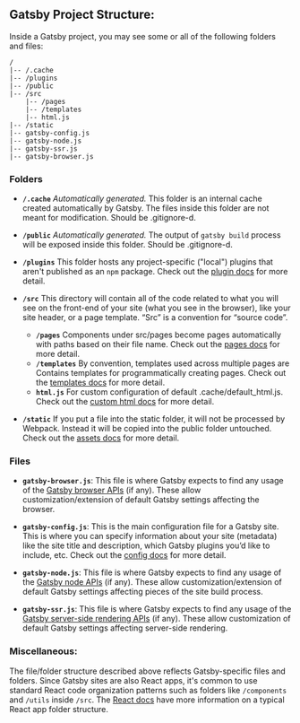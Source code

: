 ## Gatsby Project Structure:

Inside a Gatsby project, you may see some or all of the following folders and files:

```
/                      
|-- /.cache            
|-- /plugins           
|-- /public            
|-- /src               
    |-- /pages         
    |-- /templates     
    |-- html.js        
|-- /static            
|-- gatsby-config.js   
|-- gatsby-node.js     
|-- gatsby-ssr.js      
|-- gatsby-browser.js  
```

### Folders

- **`/.cache`** *Automatically generated.* This folder is an internal cache created automatically by Gatsby. The files inside this folder are not meant for modification. Should be .gitignore-d.

- **`/public`** *Automatically generated.* The output of `gatsby build` process will be exposed inside this folder. Should be .gitignore-d.

- **`/plugins`** This folder hosts any project-specific ("local") plugins that aren't published as an `npm` package. Check out the [plugin docs](/docs/plugins/) for more detail.

- **`/src`** This directory will contain all of the code related to what you will see on the front-end of your site (what you see in the browser), like your site header, or a page template. “Src” is a convention for “source code”.
    - **`/pages`** Components under src/pages become pages automatically with paths based on their file name. Check out the [pages docs](/docs/recipes/#creating-pages) for more detail. 
    - **`/templates`** By convention, templates used across multiple pages are Contains templates for programmatically creating pages. Check out the [templates docs](/docs/building-with-components/#page-template-components) for more detail.
    - **`html.js`** For custom configuration of default .cache/default_html.js. Check out the [custom html docs](/docs/custom-html/) for more detail.

- **`/static`** If you put a file into the static folder, it will not be processed by Webpack. Instead it will be copied into the public folder untouched. Check out the [assets docs](https://www.gatsbyjs.org/docs/adding-images-fonts-files/#adding-assets-outside-of-the-module-system) for more detail.

### Files

- **`gatsby-browser.js`**: This file is where Gatsby expects to find any usage of the [Gatsby browser APIs](/docs/browser-apis/) (if any). These allow customization/extension of default Gatsby settings affecting the browser.
  
- **`gatsby-config.js`**: This is the main configuration file for a Gatsby site. This is where you can specify information about your site (metadata) like the site title and description, which Gatsby plugins you’d like to include, etc. Check out the [config docs](/docs/gatsby-config/) for more detail.
  
- **`gatsby-node.js`**: This file is where Gatsby expects to find any usage of the [Gatsby node APIs](/docs/node-apis/) (if any). These allow customization/extension of default Gatsby settings affecting pieces of the site build process.
  
- **`gatsby-ssr.js`**: This file is where Gatsby expects to find any usage of the [Gatsby server-side rendering APIs](/docs/ssr-apis/) (if any). These allow customization of default Gatsby settings affecting server-side rendering.

### Miscellaneous:

The file/folder structure described above reflects Gatsby-specific files and folders. Since Gatsby sites are also React apps, it's common to use standard React code organization patterns such as folders like `/components` and `/utils` inside `/src`. The [React docs](https://reactjs.org/docs/faq-structure.html) have more information on a typical React app folder structure.

